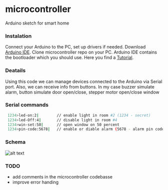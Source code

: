 # microcontroller
Arduino sketch for smart home 

### Instalation
Connect your Arduino to the PC, set up drivers if needed.
Download [Arduino IDE](https://www.arduino.cc/en/main/software).
Clone microcontroller repo on your PC.
Arduino IDE contains the bootloader which you should use.
Here you find a [Tutorial](https://www.arduino.cc/en/Tutorial/HomePage).

### Deatails
Using this code we can manage devices connected to the Arduino via Serial port.
Also, we can receive info from buttons. In my case buzzer simulate alarm, button simulate door open/close, stepper motor open/close window

### Serial commands

```sh
 1234>led-on:2|        // enable light in room #2 (1234 - secret)
 1234>led-Off:4|       // disable light in room #4
 1234>win-set:50|      // open window on 50 percent
 1234>pin-code:5678|   // enable or diable alarm (5678 - alarm pin code)
```

### Schema
![alt text](https://github.com/HumeniukR/microcontroller/blob/master/Detailed_schema.PNG?raw=true)

### TODO
- add comments in the microcontroller codebasse
- improve error handing
